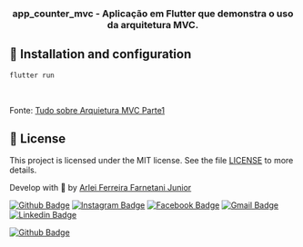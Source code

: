 <h3 align="center">
  app_counter_mvc - Aplicação em Flutter que demonstra o uso da arquitetura MVC.
</h3>

## :wrench: Installation and configuration

```bash
flutter run
```
<br>

Fonte: [Tudo sobre Arquietura MVC Parte1](https://youtu.be/-g5CiOf8cYE)

## :memo: License

This project is licensed under the MIT license. See the file [LICENSE](/LICENSE.md) to more details.

Develop with :purple_heart: by [Arlei Ferreira Farnetani Junior](https://github.com/farnetani)

[![Github Badge](https://img.shields.io/github/followers/farnetani?style=social)](https://img.shields.io/github/followers/farnetani?style=social)
[![Instagram Badge](https://img.shields.io/badge/-farnetanijr-purple?style=flat-square&logo=Instagram&logoColor=white&link=https://www.instagram.com/farnetanijr/)](https://www.instagram.com/farnetanijr)
[![Facebook Badge](https://img.shields.io/badge/-farnetanijr-navy?style=flat-square&logo=Facebook&logoColor=white&link=https://www.facebook.com/farnetanijr/)](https://www.facebook.com/farnetanijr)
[![Gmail Badge](https://img.shields.io/badge/-farnetani@gmail.com-c14438?style=flat-square&logo=Gmail&logoColor=white&link=mailto:farnetani@gmail.com)](mailto:farnetani@gmail.com)
[![Linkedin Badge](https://img.shields.io/badge/-Arlei%20Ferreira%20Farnetani%20Junior-blue?style=flat-square&logo=Linkedin&logoColor=white&link=https://www.linkedin.com/in/farnetani/)](https://www.linkedin.com/in/farnetani/)

[![Github Badge](https://img.shields.io/github/followers/farnetani?label=Clique%20aqui%20para%20me%20seguir%20no%20Github&style=plastic)](https://img.shields.io/github/followers/farnetani?label=Clique%20aqui%20para%20me%20seguir%20no%20Github&style=plastic)